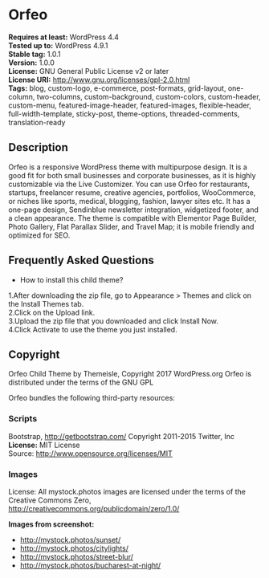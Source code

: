 # Orfeo

**Requires at least:** WordPress 4.4  
**Tested up to:** WordPress 4.9.1  
**Stable tag:** 1.0.1  
**Version:** 1.0.0  
**License:** GNU General Public License v2 or later  
**License URI:** http://www.gnu.org/licenses/gpl-2.0.html  
**Tags:** blog, custom-logo, e-commerce, post-formats, grid-layout, one-column, two-columns, custom-background, custom-colors, custom-header, custom-menu, featured-image-header, featured-images, flexible-header, full-width-template, sticky-post, theme-options, threaded-comments, translation-ready

## Description

Orfeo is a responsive WordPress theme with multipurpose design. It is a good fit for both small businesses and corporate businesses, as it is highly customizable via the Live Customizer. You can use Orfeo for restaurants, startups, freelancer resume, creative agencies, portfolios, WooCommerce, or niches like sports, medical, blogging, fashion, lawyer sites etc. It has a one-page design, Sendinblue newsletter integration, widgetized footer, and a clean appearance. The theme is compatible with Elementor Page Builder, Photo Gallery, Flat Parallax Slider, and Travel Map; it is mobile friendly and optimized for SEO.

## Frequently Asked Questions

* How to install this child theme?
 
1.After downloading the zip file, go to Appearance > Themes and click on the Install Themes tab.  
2.Click on the Upload link.  
3.Upload the zip file that you downloaded and click Install Now.  
4.Click Activate to use the theme you just installed.  

## Copyright

Orfeo Child Theme by Themeisle, Copyright 2017 WordPress.org
Orfeo is distributed under the terms of the GNU GPL

Orfeo bundles the following third-party resources:

### Scripts
Bootstrap, http://getbootstrap.com/ Copyright 2011-2015 Twitter, Inc  
**License:** MIT License  
Source: http://www.opensource.org/licenses/MIT  

### Images

License: All mystock.photos images are licensed under the terms of the Creative Commons Zero, http://creativecommons.org/publicdomain/zero/1.0/  

**Images from screenshot:**
- http://mystock.photos/sunset/
- http://mystock.photos/citylights/
- http://mystock.photos/street-blur/
- http://mystock.photos/bucharest-at-night/
